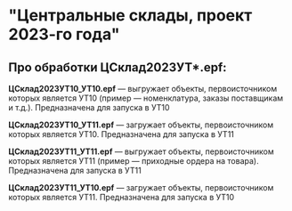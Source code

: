 # "Центральные склады, проект 2023-го года"

## Про обработки ЦСклад2023УТ*.epf:

**ЦСклад2023УТ10_УТ10.epf** — выгружает объекты, первоисточником которых является УТ10  (пример — номенклатура, заказы поставщикам и т.д.). Предназначена для запуска в УТ10

**ЦСклад2023УТ10_УТ11.epf** — загружает объекты, первоисточником которых является УТ10. Предназначена для запуска в УТ11

**ЦСклад2023УТ11_УТ11.epf** — выгружает объекты, первоисточником которых является УТ11  (пример — приходные ордера на товара). Предназначена для запуска в УТ11

**ЦСклад2023УТ11_УТ10.epf** — загружает объекты, первоисточником которых является УТ11. Предназначена для запуска в УТ10


